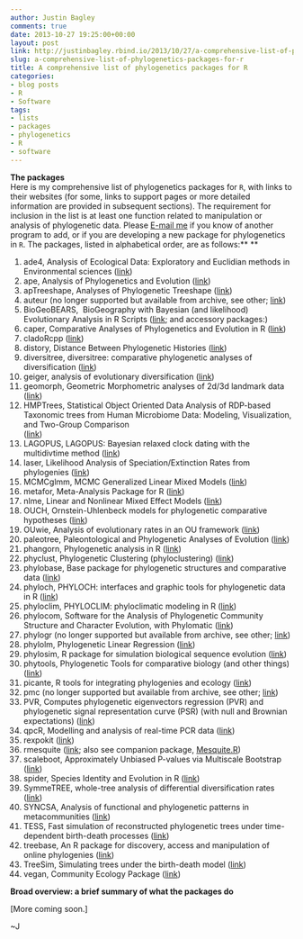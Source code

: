```yaml
---
author: Justin Bagley
comments: true
date: 2013-10-27 19:25:00+00:00
layout: post
link: http://justinbagley.rbind.io/2013/10/27/a-comprehensive-list-of-phylogenetics-packages-for-r/
slug: a-comprehensive-list-of-phylogenetics-packages-for-r
title: A comprehensive list of phylogenetics packages for R
categories:
- blog posts
- R
- Software
tags:
- lists
- packages
- phylogenetics
- R
- software
---
```


**The packages**  
Here is my comprehensive list of phylogenetics packages for `R`, with links to their websites (for some, links to support pages or more detailed information are provided in subsequent sections).  The requirement for inclusion in the list is at least one function related to manipulation or analysis of phylogenetic data.  Please [E-mail me](https://justinbagley.org/pages/about.html#contact) if you know of another program to add, or if you are developing a new package for phylogenetics in `R`.  The packages, listed in alphabetical order, are as follows:** **

  1. ade4, Analysis of Ecological Data: Exploratory and Euclidian methods in Environmental sciences ([link](http://cran.r-project.org/web/packages/ade4/index.html))
  2. ape, Analysis of Phylogenetics and Evolution ([link](http://cran.r-project.org/web/packages/ape/))
  3. apTreeshape, Analyses of Phylogenetic Treeshape ([link](http://cran.r-project.org/web/packages/apTreeshape/index.html))
  4. auteur (no longer supported but available from archive, see other; [link](http://cran.r-project.org/src/contrib/Archive/auteur/))
  5. BioGeoBEARS,  BioGeography with Bayesian (and likelihood) Evolutionary Analysis in R Scripts ([link](http://cran.r-project.org/web/packages/BioGeoBEARS/index.html); and accessory packages:)
  6. caper, Comparative Analyses of Phylogenetics and Evolution in R ([link](http://cran.r-project.org/web/packages/caper/index.html))
  7. cladoRcpp ([link](http://cran.r-project.org/web/packages/cladoRcpp/index.html))
  8. distory, Distance Between Phylogenetic Histories ([link](http://cran.r-project.org/web/packages/distory/index.html))
  9. diversitree, diversitree: comparative phylogenetic analyses of diversification ([link](http://cran.r-project.org/web/packages/diversitree/index.html))
  10. geiger, analysis of evolutionary diversification ([link](http://cran.r-project.org/web/packages/geiger/index.html))
  11. geomorph, Geometric Morphometric analyses of 2d/3d landmark data ([link](http://cran.r-project.org/web/packages/geomorph/index.html))
  12. HMPTrees, Statistical Object Oriented Data Analysis of RDP-based Taxonomic trees from Human Microbiome Data: Modeling, Visualization, and Two-Group Comparison  
([link](http://cran.r-project.org/web/packages/HMPTrees/index.html))
  13. LAGOPUS, LAGOPUS: Bayesian relaxed clock dating with the multidivtime method ([link](http://www.christophheibl.de/Rpackages.html))
  14. laser, Likelihood Analysis of Speciation/Extinction Rates from phylogenies ([link](http://cran.r-project.org/web/packages/laser/index.html))
  15. MCMCglmm, MCMC Generalized Linear Mixed Models ([link](http://cran.r-project.org/web/packages/MCMCglmm/index.html))
  16. metafor, Meta-Analysis Package for R ([link](http://cran.r-project.org/web/packages/metafor/index.html))
  17. nlme, Linear and Nonlinear Mixed Effect Models ([link](http://cran.r-project.org/web/packages/nlme/index.html))
  18. OUCH, Ornstein-Uhlenbeck models for phylogenetic comparative hypotheses ([link](http://cran.r-project.org/web/packages/ouch/index.html))
  19. OUwie, Analysis of evolutionary rates in an OU framework ([link](http://cran.r-project.org/web/packages/OUwie/))
  20. paleotree, Paleontological and Phylogenetic Analyses of Evolution ([link](http://cran.r-project.org/web/packages/paleotree/index.html))
  21. phangorn, Phylogenetic analysis in R ([link](http://cran.r-project.org/web/packages/phangorn/index.html))
  22. phyclust, Phylogenetic Clustering (phyloclustering) ([link](http://cran.r-project.org/web/packages/phyclust/index.html))
  23. phylobase, Base package for phylogenetic structures and comparative data ([link](http://cran.r-project.org/web/packages/phylobase/index.html))
  24. phyloch, PHYLOCH: interfaces and graphic tools for phylogenetic data in R ([link](http://www.christophheibl.de/Rpackages.html))
  25. phyloclim, PHYLOCLIM: phyloclimatic modeling in R ([link](http://www.christophheibl.de/Rpackages.html))
  26. phylocom, Software for the Analysis of Phylogenetic Community Structure and Character Evolution, with Phylomatic ([link](http://phylodiversity.net/phylocom/))
  27. phylogr (no longer supported but available from archive, see other; [link](http://cran.r-project.org/src/contrib/Archive/PHYLOGR/))
  28. phylolm, Phylogenetic Linear Regression ([link](http://cran.r-project.org/web/packages/phylolm/index.html))
  29. phylosim, R package for simulation biological sequence evolution ([link](http://cran.r-project.org/web/packages/phylosim/index.html))
  30. phytools, Phylogenetic Tools for comparative biology (and other things) ([link](http://cran.r-project.org/web/packages/phytools/index.html))
  31. picante, R tools for integrating phylogenies and ecology ([link](http://cran.r-project.org/web/packages/picante/index.html))
  32. pmc (no longer supported but available from archive, see other; [link](http://cran.r-project.org/src/contrib/Archive/pmc/))
  33. PVR, Computes phylogenetic eigenvectors regression (PVR) and phylogenetic signal representation curve (PSR) (with null and Brownian expectations) ([link](http://cran.r-project.org/web/packages/PVR/index.html))
  34. qpcR, Modelling and analysis of real-time PCR data ([link](http://cran.r-project.org/web/packages/qpcR/index.html))
  35. rexpokit ([link](http://cran.r-project.org/web/packages/rexpokit/index.html))
  36. rmesquite ([link](http://rmesquite.r-forge.r-project.org/); also see companion package, [Mesquite.R](http://mesquiteproject.org/packages/Mesquite.R/MesquiteCallsR/MesquiteR.html))
  37. scaleboot, Approximately Unbiased P-values via Multiscale Bootstrap ([link](http://cran.r-project.org/web/packages/scaleboot/index.html))
  38. spider, Species Identity and Evolution in R ([link](http://cran.r-project.org/web/packages/spider/index.html))
  39. SymmeTREE, whole-tree analysis of differential diversification rates ([link](http://www.phylodiversity.net/bmoore/software.html))
  40. SYNCSA, Analysis of functional and phylogenetic patterns in metacommunities ([link](http://cran.r-project.org/web/packages/SYNCSA/index.html))
  41. TESS, Fast simulation of reconstructed phylogenetic trees under time-dependent birth-death processes ([link](http://cran.r-project.org/web/packages/TESS/index.html))
  42. treebase, An R package for discovery, access and manipulation of online phylogenies ([link](http://cran.r-project.org/web/packages/treebase/index.html))
  43. TreeSim, Simulating trees under the birth-death model ([link](http://cran.r-project.org/web/packages/TreeSim/index.html))
  44. vegan, Community Ecology Package ([link](http://cran.r-project.org/web/packages/vegan/index.html))

**Broad overview: a brief summary of what the packages do**  
  
[More coming soon.]

~J
